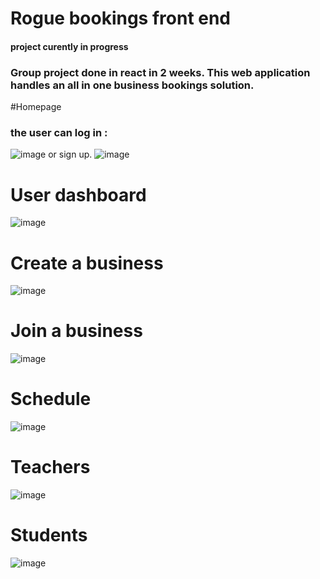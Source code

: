 # Rogue bookings front end

#### project curently in progress

### Group project done in react in 2 weeks. This web application handles an all in one business bookings solution.


#Homepage 

### the user can log in :
![image](https://user-images.githubusercontent.com/98457056/203158181-69c3f016-ebd3-4df7-8713-3d4b036adf0f.png)
or sign up.
![image](https://user-images.githubusercontent.com/98457056/203158217-017a8fff-24c4-4611-95e0-51acaf73d26a.png)


# User dashboard

![image](https://user-images.githubusercontent.com/98457056/203158461-6aa9b4dd-1886-4ecc-871b-8830379028ea.png)

# Create a business
![image](https://user-images.githubusercontent.com/98457056/203158543-3db3795c-52af-4538-b16e-36a2f2484462.png)

# Join a business
![image](https://user-images.githubusercontent.com/98457056/203158578-614b44bd-ccdc-43d8-b67f-e6e1273ce323.png)

# Schedule
![image](https://user-images.githubusercontent.com/98457056/203158681-0dcf8cdc-9f76-4846-8089-c504c2359711.png)

# Teachers
![image](https://user-images.githubusercontent.com/98457056/203158718-b9403ab1-e718-42d4-89a8-0638fac48987.png)

# Students
![image](https://user-images.githubusercontent.com/98457056/203158750-1d1baf2b-6824-41ea-99ea-fe904daeda8f.png)
